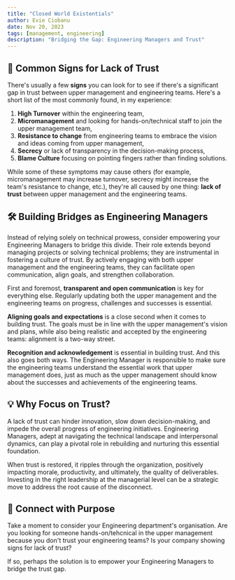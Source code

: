 ```yaml
---
title: "Closed World Existentials"
author: Evie Ciobanu
date: Nov 20, 2023
tags: [management, engineering]
description: "Bridging the Gap: Engineering Managers and Trust"
---
```


## 🚧 Common Signs for Lack of Trust

There's usually a few **signs** you can look for to see if there's a
significant gap in trust between upper management and engineering
teams. Here's a short list of the most commonly found, in my
experience:

1. **High Turnover** within the engineering team,
2. **Micromanagement** and looking for hands-on/technical staff to join
the upper management team,
3. **Resistance to change** from engineering teams to embrace the vision
and ideas coming from upper management,
4. **Secrecy** or lack of transparency in the decision-making process,
5. **Blame Culture** focusing on pointing fingers rather than finding
solutions.

While some of these symptoms may cause others (for example,
micromanagement may increase turnover, secrecy might increase the
team's resistance to change, etc.), they're all caused by one thing:
**lack of trust** between upper management and the engineering teams.

## 🛠️ Building Bridges as Engineering Managers

Instead of relying solely on technical prowess, consider empowering
your Engineering Managers to bridge this divide. Their role extends
beyond managing projects or solving technical problems; they are
instrumental in fostering a culture of trust. By actively engaging with
both upper management and the engineering teams, they can facilitate
open communication, align goals, and strengthen collaboration.

First and foremost, **transparent and open communication** is key for
everything else. Regularly updating both the upper management and the
engineering teams on progress, challenges and successes is essential.

**Aligning goals and expectations** is a close second when it comes to
building trust. The goals must be in line with the upper management's
vision and plans, while also being realistic and accepted by the
engineering teams: alignment is a two-way street.

**Recognition and acknowledgement** is essential in building trust. And
this also goes both ways. The Engineering Manager is responsible to
make sure the engineering teams understand the essential work that
upper management does, just as much as the upper management should
know about the successes and achievements of the engineering teams.

## 💡 Why Focus on Trust?

A lack of trust can hinder innovation, slow down decision-making, and
impede the overall progress of engineering initiatives. Engineering
Managers, adept at navigating the technical landscape and
interpersonal dynamics, can play a pivotal role in rebuilding and
nurturing this essential foundation.

When trust is restored, it ripples through the organization,
positively impacting morale, productivity, and ultimately, the quality
of deliverables. Investing in the right leadership at the managerial
level can be a strategic move to address the root cause of the
disconnect.

## 🔗 Connect with Purpose

Take a moment to consider your Engineering department's organisation.
Are you looking for someone hands-on/tehcnical in the upper management
because you don't trust your engineering teams? Is your company showing
signs for lack of trust?

If so, perhaps the solution is to empower your Engineering Managers to
bridge the trust gap.

